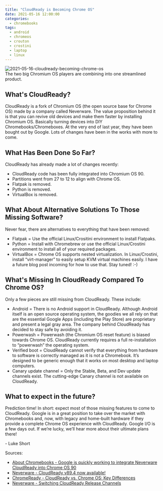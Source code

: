 ```yaml
---
title: "CloudReady is Becoming Chrome OS"
date: 2021-05-16 12:00:00
categories:
  - chromebooks
tags:
  - android
  - chromeos
  - crouton
  - crostini
  - laptop
  - linux
---
```


![2021-05-16-cloudready-becoming-chrome-os](../../images/2021-05-16-cloudready-becoming-chrome-os.jpg) <br>The two big Chromium OS players are combining into one streamlined product.

## What's CloudReady?

CloudReady is a fork of Chromium OS (the open source base for Chrome OS) made by a company called Neverware. The value proposition behind it is that you can revive old devices and make them faster by installing Chromium OS. Basically turning devices into DIY Chromebooks/Chromeboxes. At the very end of last year, they have been bought out by Google. Lots of changes have been in the works with more to come.

## What Has Been Done So Far?

CloudReady has already made a lot of changes recently:

- CloudReady code has been fully integrated into Chromium OS 90.
- Partitions went from 27 to 12 to align with Chrome OS.
- Flatpak is removed.
- Python is removed.
- VirtualBox is removed.

## What About Alternative Solutions To Those Missing Software?

Never fear, there are alternatives to everything that have been removed:

- Flatpak = Use the official Linux/Crositini environment to install Flatpaks.
- Python = Install with Chromebrew or use the official Linux/Crostini environment to install all of your required packages.
- VirtualBox = Chrome OS supports nested virtualization. In Linux/Crostini, install “virt-manager” to easily setup KVM virtual machines easily. I have a future blog post incoming for how to use that. Stay tuned! :-)

## What's Missing In CloudReady Compared To Chrome OS?

Only a few pieces are still missing from CloudReady. These include:

- Android = There is no Android support in CloudReady. Although Android itself is an open source operating system, the goodies we all rely on that are the essential Google Apps (including the Play Store) are proprietary and present a legal gray area. The company behind CloudReady has decided to stay safe by avoiding it.
- Powerwash = Powerwash (the Chromium OS reset feature) is biased towards Chrome OS. CloudReady currently requires a full re-installation to “powerwash” the operating system.
- Verified boot = CloudReady cannot verify that everything from hardware to software is correctly managed as it is not a Chromebook. It’s designed to be generic enough that it works on most desktop and laptop computers.
- Canary update channel = Only the Stable, Beta, and Dev update channels exist. The cutting-edge Canary channel is not available on CloudReady.

## What to expect in the future?

Prediction time! In short: expect most of those missing features to come to CloudReady. Google is in a great position to take over the market with Chromebooks and, now, with legacy and home-built hardware if they provide a complete Chrome OS experience with CloudReady. Google I/O is a few days out. If we’re lucky, we’ll hear more about their ultimate plans there!

\- Luke Short

Sources:

- [About Chromebooks - Google is quickly working to integrate Neverware CloudReady into Chrome OS 90](https://www.aboutchromebooks.com/news/google-is-quickly-working-to-integrate-neverware-cloudready-into-chrome-os-90/)
- [Neverware - CloudReady v89.4 now available!](https://www.neverware.com/blogcontent/2021/05/11/update-cloudready-v894-released)
- [ChromeReady - CloudReady vs. Chrome OS: Key Differences](https://chromeready.com/2373/cloudready-vs-chrome-os-key-differences/)
- [Neverware - Switching CloudReady Release Channels](https://cloudreadykb.neverware.com/s/article/Switching-CloudReady-Release-Channels)
